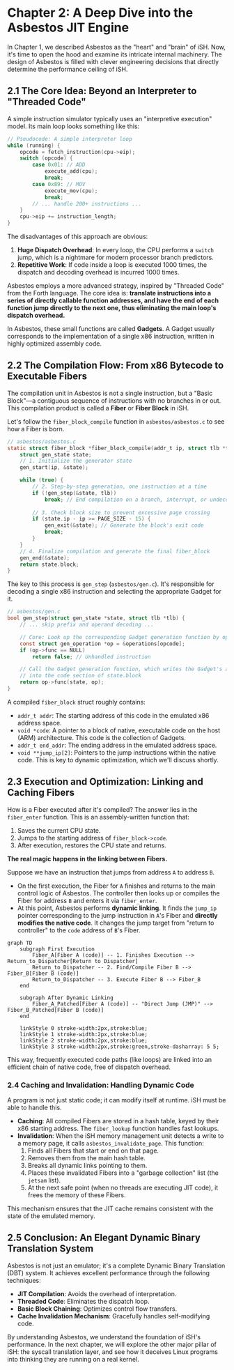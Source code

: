 # Chapter 2: A Deep Dive into the Asbestos JIT Engine

In Chapter 1, we described Asbestos as the "heart" and "brain" of iSH. Now, it's time to open the hood and examine its intricate internal machinery. The design of Asbestos is filled with clever engineering decisions that directly determine the performance ceiling of iSH.

## 2.1 The Core Idea: Beyond an Interpreter to "Threaded Code"

A simple instruction simulator typically uses an "interpretive execution" model. Its main loop looks something like this:

```c
// Pseudocode: A simple interpreter loop
while (running) {
    opcode = fetch_instruction(cpu->eip);
    switch (opcode) {
        case 0x01: // ADD
            execute_add(cpu);
            break;
        case 0x89: // MOV
            execute_mov(cpu);
            break;
        // ... handle 200+ instructions ...
    }
    cpu->eip += instruction_length;
}
```

The disadvantages of this approach are obvious:
1.  **Huge Dispatch Overhead**: In every loop, the CPU performs a `switch` jump, which is a nightmare for modern processor branch predictors.
2.  **Repetitive Work**: If code inside a loop is executed 1000 times, the dispatch and decoding overhead is incurred 1000 times.

Asbestos employs a more advanced strategy, inspired by "Threaded Code" from the Forth language. The core idea is: **translate instructions into a series of directly callable function addresses, and have the end of each function jump directly to the next one, thus eliminating the main loop's dispatch overhead.**

In Asbestos, these small functions are called **Gadgets**. A Gadget usually corresponds to the implementation of a single x86 instruction, written in highly optimized assembly code.

## 2.2 The Compilation Flow: From x86 Bytecode to Executable Fibers

The compilation unit in Asbestos is not a single instruction, but a "Basic Block"—a contiguous sequence of instructions with no branches in or out. This compilation product is called a **Fiber** or **Fiber Block** in iSH.

Let's follow the `fiber_block_compile` function in `asbestos/asbestos.c` to see how a Fiber is born.

```c
// asbestos/asbestos.c
static struct fiber_block *fiber_block_compile(addr_t ip, struct tlb *tlb) {
    struct gen_state state;
    // 1. Initialize the generator state
    gen_start(ip, &state);

    while (true) {
        // 2. Step-by-step generation, one instruction at a time
        if (!gen_step(&state, tlb))
            break; // End compilation on a branch, interrupt, or undecodable instruction
        
        // 3. Check block size to prevent excessive page crossing
        if (state.ip - ip >= PAGE_SIZE - 15) {
            gen_exit(&state); // Generate the block's exit code
            break;
        }
    }
    // 4. Finalize compilation and generate the final fiber_block
    gen_end(&state);
    return state.block;
}
```

The key to this process is `gen_step` (`asbestos/gen.c`). It's responsible for decoding a single x86 instruction and selecting the appropriate Gadget for it.

```c
// asbestos/gen.c
bool gen_step(struct gen_state *state, struct tlb *tlb) {
    // ... skip prefix and operand decoding ...

    // Core: Look up the corresponding Gadget generation function by opcode
    const struct gen_operation *op = &operations[opcode];
    if (op->func == NULL)
        return false; // Unhandled instruction

    // Call the Gadget generation function, which writes the Gadget's address
    // into the code section of state.block
    return op->func(state, op);
}
```

A compiled `fiber_block` struct roughly contains:
*   `addr_t addr`: The starting address of this code in the emulated x86 address space.
*   `void *code`: A pointer to a block of native, executable code on the host (ARM) architecture. This code is the collection of Gadgets.
*   `addr_t end_addr`: The ending address in the emulated address space.
*   `void **jump_ip[2]`: Pointers to the jump instructions within the native code. This is key to dynamic optimization, which we'll discuss shortly.

## 2.3 Execution and Optimization: Linking and Caching Fibers

How is a Fiber executed after it's compiled? The answer lies in the `fiber_enter` function. This is an assembly-written function that:
1.  Saves the current CPU state.
2.  Jumps to the starting address of `fiber_block->code`.
3.  After execution, restores the CPU state and returns.

**The real magic happens in the linking between Fibers.**

Suppose we have an instruction that jumps from address `A` to address `B`.
*   On the first execution, the Fiber for `A` finishes and returns to the main control logic of Asbestos. The controller then looks up or compiles the Fiber for address `B` and enters it via `fiber_enter`.
*   At this point, Asbestos performs **dynamic linking**. It finds the `jump_ip` pointer corresponding to the jump instruction in `A`'s Fiber and **directly modifies the native code**. It changes the jump target from "return to controller" to the `code` address of `B`'s Fiber.

```mermaid
graph TD
    subgraph First Execution
        Fiber_A[Fiber A (code)] -- 1. Finishes Execution --> Return_to_Dispatcher[Return to Dispatcher]
        Return_to_Dispatcher -- 2. Find/Compile Fiber B --> Fiber_B[Fiber B (code)]
        Return_to_Dispatcher -- 3. Execute Fiber B --> Fiber_B
    end

    subgraph After Dynamic Linking
        Fiber_A_Patched[Fiber A (code)] -- "Direct Jump (JMP)" --> Fiber_B_Patched[Fiber B (code)]
    end

    linkStyle 0 stroke-width:2px,stroke:blue;
    linkStyle 1 stroke-width:2px,stroke:blue;
    linkStyle 2 stroke-width:2px,stroke:blue;
    linkStyle 3 stroke-width:2px,stroke:green,stroke-dasharray: 5 5;
```

This way, frequently executed code paths (like loops) are linked into an efficient chain of native code, free of dispatch overhead.

### 2.4 Caching and Invalidation: Handling Dynamic Code

A program is not just static code; it can modify itself at runtime. iSH must be able to handle this.

*   **Caching**: All compiled Fibers are stored in a hash table, keyed by their x86 starting address. The `fiber_lookup` function handles fast lookups.
*   **Invalidation**: When the iSH memory management unit detects a write to a memory page, it calls `asbestos_invalidate_page`. This function:
    1.  Finds all Fibers that start or end on that page.
    2.  Removes them from the main hash table.
    3.  Breaks all dynamic links pointing to them.
    4.  Places these invalidated Fibers into a "garbage collection" list (the `jetsam` list).
    5.  At the next safe point (when no threads are executing JIT code), it frees the memory of these Fibers.

This mechanism ensures that the JIT cache remains consistent with the state of the emulated memory.

## 2.5 Conclusion: An Elegant Dynamic Binary Translation System

Asbestos is not just an emulator; it's a complete Dynamic Binary Translation (DBT) system. It achieves excellent performance through the following techniques:
*   **JIT Compilation**: Avoids the overhead of interpretation.
*   **Threaded Code**: Eliminates the dispatch loop.
*   **Basic Block Chaining**: Optimizes control flow transfers.
*   **Cache Invalidation Mechanism**: Gracefully handles self-modifying code.

By understanding Asbestos, we understand the foundation of iSH's performance. In the next chapter, we will explore the other major pillar of iSH: the syscall translation layer, and see how it deceives Linux programs into thinking they are running on a real kernel.